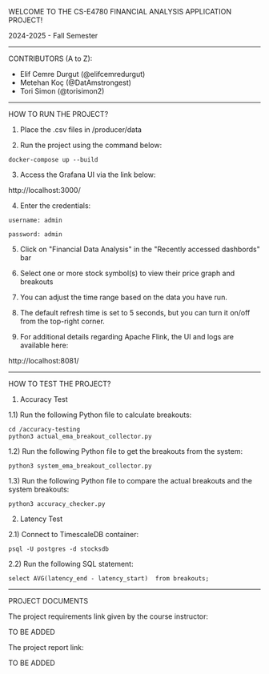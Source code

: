 WELCOME TO THE CS-E4780 FINANCIAL ANALYSIS APPLICATION PROJECT!

2024-2025 - Fall Semester

----------------------------------------------------------------

CONTRIBUTORS (A to Z):

- Elif Cemre Durgut (@elifcemredurgut)
- Metehan Koç (@DatAmstrongest)
- Tori Simon (@torisimon2)

----------------------------------------------------------------

HOW TO RUN THE PROJECT?

1) Place the .csv files in /producer/data

2) Run the project using the command below:
```
docker-compose up --build
```

3) Access the Grafana UI via the link below:

http://localhost:3000/

4) Enter the credentials:
```
username: admin

password: admin
```

5)  Click on "Financial Data Analysis" in the "Recently accessed dashbords" bar

6) Select one or more stock symbol(s) to view their price graph and breakouts

7) You can adjust the time range based on the data you have run.

8) The default refresh time is set to 5 seconds, but you can turn it on/off from the top-right corner.

9) For additional details regarding Apache Flink, the UI and logs are available here:

http://localhost:8081/

----------------------------------------------------------------

HOW TO TEST THE PROJECT?

1) Accuracy Test

1.1) Run the following Python file to calculate breakouts:
```
cd /accuracy-testing
python3 actual_ema_breakout_collector.py
```

1.2) Run the following Python file to get the breakouts from the system:
```
python3 system_ema_breakout_collector.py
```

1.3) Run the following Python file to compare the actual breakouts and the system breakouts:
```
python3 accuracy_checker.py
```

2) Latency Test

2.1) Connect to TimescaleDB container:
```
psql -U postgres -d stocksdb
```

2.2) Run the following SQL statement:
```
select AVG(latency_end - latency_start)  from breakouts;
```

----------------------------------------------------------------

PROJECT DOCUMENTS

The project requirements link given by the course instructor:

TO BE ADDED

The project report link:

TO BE ADDED
